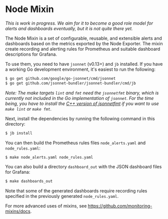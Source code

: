 # Node Mixin

_This is work in progress. We aim for it to become a good role model for alerts
and dashboards eventually, but it is not quite there yet._

The Node Mixin is a set of configurable, reusable, and extensible alerts and
dashboards based on the metrics exported by the Node Exporter. The mixin create
recording and alerting rules for Prometheus and suitable dashboard descriptions
for Grafana.

To use them, you need to have `jsonnet` (v0.13+) and `jb` installed. If you
have a working Go development environment, it's easiest to run the following:
```bash
$ go get github.com/google/go-jsonnet/cmd/jsonnet
$ go get github.com/jsonnet-bundler/jsonnet-bundler/cmd/jb
```

_Note: The make targets `lint` and `fmt` need the `jsonnetfmt` binary, which is
currently not included in the Go implementation of `jsonnet`. For the time
being, you have to install the [C++ version of
jsonnetfmt](https://github.com/google/jsonnet) if you want to use `make lint`
or `make fmt`._

Next, install the dependencies by running the following command in this
directory:
```bash
$ jb install
```

You can then build the Prometheus rules files `node_alerts.yaml` and
`node_rules.yaml`:
```bash
$ make node_alerts.yaml node_rules.yaml
```

You can also build a directory `dashboard_out` with the JSON dashboard files
for Grafana:
```bash
$ make dashboards_out
```

Note that some of the generated dashboards require recording rules specified in
the previously generated `node_rules.yaml`.

For more advanced uses of mixins, see
https://github.com/monitoring-mixins/docs.

